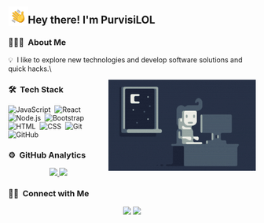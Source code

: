<img alt="Night Coding" src="./assets/Hand%20Wave.gif" width='40' align="left"/><h2>Hey there! I'm PurvisiLOL</h2>

<!-- ## 👋 &nbsp;Hey there! I'm PurvisiLOL -->

### 👨🏻‍💻 &nbsp;About Me

💡 &nbsp;I like to explore new technologies and develop software solutions and quick hacks.\

<img alt="Night Coding" src="https://raw.githubusercontent.com/AVS1508/AVS1508/master/assets/Night-Coding.gif" align="right"/>

### 🛠 &nbsp;Tech Stack

![JavaScript](https://img.shields.io/badge/-JavaScript-05122A?style=flat&logo=javascript)&nbsp;
![React](https://img.shields.io/badge/-React-05122A?style=flat&logo=react)&nbsp;
![Node.js](https://img.shields.io/badge/-Node.js-05122A?style=flat&logo=node.js)&nbsp;
![Bootstrap](https://img.shields.io/badge/-Bootstrap-05122A?style=flat&logo=bootstrap&logoColor=563D7C)\
![HTML](https://img.shields.io/badge/-HTML-05122A?style=flat&logo=HTML5)&nbsp;
![CSS](https://img.shields.io/badge/-CSS-05122A?style=flat&logo=CSS3&logoColor=1572B6)&nbsp;
![Git](https://img.shields.io/badge/-Git-05122A?style=flat&logo=git)&nbsp;
![GitHub](https://img.shields.io/badge/-GitHub-05122A?style=flat&logo=github)&nbsp;

### ⚙️ &nbsp;GitHub Analytics

<p align="center">
<a href="https://github.com/PurvisiLOL">
  <img height="180em" src="https://github-readme-stats-eight-theta.vercel.app/api?username=PurvisiLOL&show_icons=true&theme=algolia&include_all_commits=true&count_private=true"/>
  <img height="180em" src="https://github-readme-stats-eight-theta.vercel.app/api/top-langs/?username=PurvisiLOL&layout=compact&langs_count=8&theme=algolia"/>
</a>
</p>

### 🤝🏻 &nbsp;Connect with Me

<p align="center">
<a href="https://discord.gg/DbnFP2Qa54"><img src="https://img.shields.io/badge/-adityavsingh.com-3423A6?style=flat&logo=Discord&logoColor=white"/></a>
  <a href="https://www.zyntech.xyz/"><img src="https://img.shields.io/badge/-adityavsingh.com-3423A6?style=flat&logo=Google-Chrome&logoColor=white"/></a>
</p>
